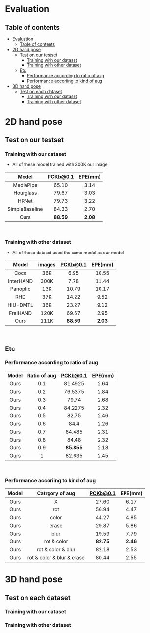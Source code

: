 # Evaluation

## Table of contents

- [Evaluation](#evaluation)
  - [Table of contents](#table-of-contents)
- [2D hand pose](#2d-hand-pose)
  - [Test on our testset](#test-on-our-testset)
    - [Training with our dataset](#training-with-our-dataset)
    - [Training with other dataset](#training-with-other-dataset)
  - [Etc](#etc)
    - [Performance according to ratio of aug](#performance-according-to-ratio-of-aug)
    - [Performance accoriing to kind of aug](#performance-accoriing-to-kind-of-aug)
- [3D hand pose](#3d-hand-pose)
  - [Test on each dataset](#test-on-each-dataset)
    - [Training with our dataset](#training-with-our-dataset-1)
    - [Training with other dataset](#training-with-other-dataset-1)
 
# 2D hand pose
## Test on our testset
### Training with our dataset
- All of these model trained with 300K our image
  
|     Model      | PCKb@0.1 | EPE(mm) |
| :------------: | :------: | :-----: |
|   MediaPipe    |  65.10   |  3.14   |
|   Hourglass    |  79.67   |  3.03   |
|     HRNet      |  79.73   |  3.22   |
| SimpleBaseline |  84.33   |  2.70   |
|      Ours      | <b>88.59 | <b>2.08 |

</br>

### Training with other dataset
- All of these dataset used the same model as our model

|   Model   | images | PCKb@0.1 | EPE(mm) |
| :-------: | :----: | :------: | :-----: |
|   Coco    |  36K   |   6.95   |  10.55  |
| InterHAND |  300K  |   7.78   |  11.44  |
| Panoptic  |  13K   |  10.79   |  10.17  |
|    RHD    |  37K   |  14.22   |  9.52   |
| HIU-DMTL  |  36K   |  23.27   |  9.12   |
| FreiHAND  |  120K  |  69.67   |  2.95   |
|   Ours    |  111K  | <b>88.59 | <b>2.03 |

</br>

## Etc
### Performance according to ratio of aug
| Model | Ratio of aug | PCKb@0.1 | EPE(mm) |
| :---: | :----: | :------: | :-----: |
| Ours  |  0.1   | 81.4925  |   2.64      | 
| Ours  |  0.2   | 76.5375  |      2.84   | 
| Ours  |  0.3   |  79.74   |        2.68 | 
| Ours  |  0.4   | 84.2275  |       2.32  | 
| Ours  |  0.5   |  82.75   |        2.46| 
| Ours  |  0.6   |   84.4   |         2.26|  
| Ours  |  0.7   |  84.485  |         2.31| 
| Ours  |  0.8   |  84.48   |         2.32| 
| Ours  |  0.9   | <b> 85.855  |        2.18 | 
| Ours  |   1    |  82.635  |         2.45| 

</br>

### Performance accoriing to kind of aug
| Model | Catrgory of aug | PCKb@0.1 | EPE(mm) |
| :---: | :----: | :------: | :-----: |
| Ours  | X                          | 27.60 | 6.17|
| Ours  | rot                        | 56.94 | 4.47|
| Ours  | color                      | 44.27 | 4.85|
| Ours  | erase                      | 29.87 | 5.86|
| Ours  | blur                       | 19.59 | 7.79|
| Ours  | rot & color                | <b>82.75 |<b> 2.46|
| Ours  | rot & color & blur         | 82.18 | 2.53|
| Ours  | rot & color & blur & erase | 80.44 | 2.55|

# 3D hand pose
## Test on each dataset
### Training with our dataset

### Training with other dataset
   